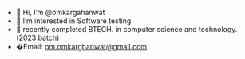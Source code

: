 - 👋 Hi, I’m @omkargahanwat
- 👀 I’m interested in Software testing
- 🌱 recently completed BTECH. in computer science and technology.(2023 batch)
- �Email: om.omkarghanwat@gmail.com

<!---
omkargahanwat/omkargahanwat is a ✨ special ✨ repository because its `README.md` (this file) appears on your GitHub profile.
You can click the Preview link to take a look at your changes.
--->
